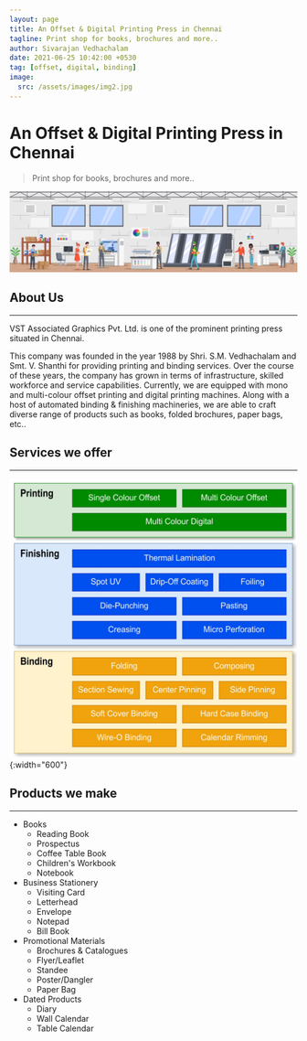 ```yaml
---
layout: page
title: An Offset & Digital Printing Press in Chennai
tagline: Print shop for books, brochures and more..
author: Sivarajan Vedhachalam
date: 2021-06-25 10:42:00 +0530
tag: [offset, digital, binding]
image:
  src: /assets/images/img2.jpg
---
```


# An Offset & Digital Printing Press in Chennai
> Print shop for books, brochures and more..

![Banner](/assets/images/img2.jpg)

## About Us
---
VST Associated Graphics Pvt. Ltd. is one of the prominent printing press situated in Chennai. 

This company was founded in the year 1988 by Shri. S.M. Vedhachalam and Smt. V. Shanthi for providing printing and binding services. Over the course of these years, the company has grown in terms of infrastructure, skilled workforce and service capabilities. Currently, we are equipped with mono and multi-colour offset printing and digital printing machines. Along with a host of automated binding & finishing machineries, we are able to craft diverse range of products such as books, folded brochures, paper bags, etc..

## Services we offer
---
![Services Offered](/assets/images/services.jpg){:width="600"}

## Products we make
---
- Books
  - Reading Book
  - Prospectus
  - Coffee Table Book
  - Children's Workbook
  - Notebook
- Business Stationery
  - Visiting Card
  - Letterhead
  - Envelope
  - Notepad
  - Bill Book
- Promotional Materials
  - Brochures & Catalogues
  - Flyer/Leaflet
  - Standee
  - Poster/Dangler
  - Paper Bag
- Dated Products
  - Diary
  - Wall Calendar
  - Table Calendar
  
